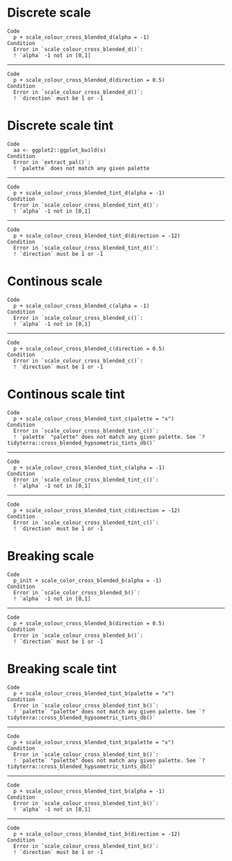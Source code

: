 # Discrete scale

    Code
      p + scale_colour_cross_blended_d(alpha = -1)
    Condition
      Error in `scale_colour_cross_blended_d()`:
      ! `alpha` -1 not in [0,1]

---

    Code
      p + scale_colour_cross_blended_d(direction = 0.5)
    Condition
      Error in `scale_colour_cross_blended_d()`:
      ! `direction` must be 1 or -1

# Discrete scale tint

    Code
      aa <- ggplot2::ggplot_build(s)
    Condition
      Error in `extract_pal()`:
      ! `palette` does not match any given palette

---

    Code
      p + scale_colour_cross_blended_tint_d(alpha = -1)
    Condition
      Error in `scale_colour_cross_blended_tint_d()`:
      ! `alpha` -1 not in [0,1]

---

    Code
      p + scale_colour_cross_blended_tint_d(direction = -12)
    Condition
      Error in `scale_colour_cross_blended_tint_d()`:
      ! `direction` must be 1 or -1

# Continous scale

    Code
      p + scale_colour_cross_blended_c(alpha = -1)
    Condition
      Error in `scale_colour_cross_blended_c()`:
      ! `alpha` -1 not in [0,1]

---

    Code
      p + scale_colour_cross_blended_c(direction = 0.5)
    Condition
      Error in `scale_colour_cross_blended_c()`:
      ! `direction` must be 1 or -1

# Continous scale tint

    Code
      p + scale_colour_cross_blended_tint_c(palette = "x")
    Condition
      Error in `scale_colour_cross_blended_tint_c()`:
      ! `palette` "palette" does not match any given palette. See `?tidyterra::cross_blended_hypsometric_tints_db()`

---

    Code
      p + scale_colour_cross_blended_tint_c(alpha = -1)
    Condition
      Error in `scale_colour_cross_blended_tint_c()`:
      ! `alpha` -1 not in [0,1]

---

    Code
      p + scale_colour_cross_blended_tint_c(direction = -12)
    Condition
      Error in `scale_colour_cross_blended_tint_c()`:
      ! `direction` must be 1 or -1

# Breaking scale

    Code
      p_init + scale_color_cross_blended_b(alpha = -1)
    Condition
      Error in `scale_color_cross_blended_b()`:
      ! `alpha` -1 not in [0,1]

---

    Code
      p + scale_colour_cross_blended_b(direction = 0.5)
    Condition
      Error in `scale_colour_cross_blended_b()`:
      ! `direction` must be 1 or -1

# Breaking scale tint

    Code
      p + scale_colour_cross_blended_tint_b(palette = "x")
    Condition
      Error in `scale_colour_cross_blended_tint_b()`:
      ! `palette` "palette" does not match any given palette. See `?tidyterra::cross_blended_hypsometric_tints_db()`

---

    Code
      p + scale_colour_cross_blended_tint_b(palette = "x")
    Condition
      Error in `scale_colour_cross_blended_tint_b()`:
      ! `palette` "palette" does not match any given palette. See `?tidyterra::cross_blended_hypsometric_tints_db()`

---

    Code
      p + scale_colour_cross_blended_tint_b(alpha = -1)
    Condition
      Error in `scale_colour_cross_blended_tint_b()`:
      ! `alpha` -1 not in [0,1]

---

    Code
      p + scale_colour_cross_blended_tint_b(direction = -12)
    Condition
      Error in `scale_colour_cross_blended_tint_b()`:
      ! `direction` must be 1 or -1

